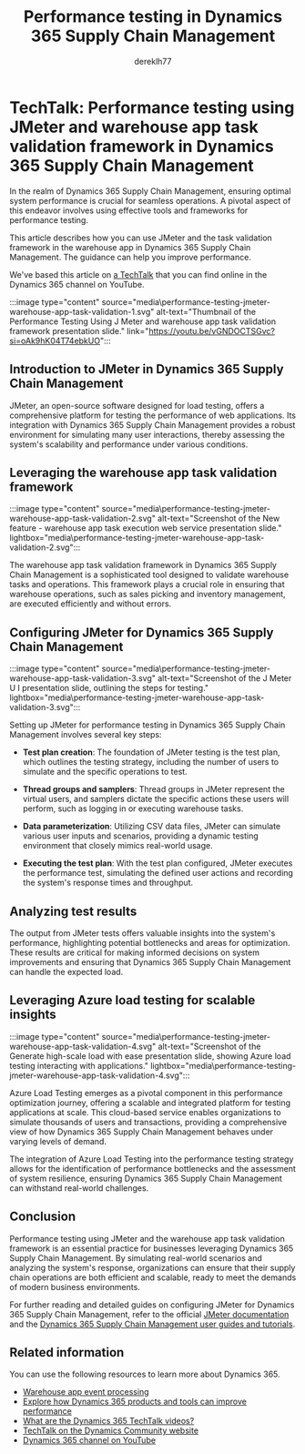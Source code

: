 ﻿---
title: Performance testing in Dynamics 365 Supply Chain Management
description: Learn about JMeter and warehouse app Task Validation and how they can enhance the performance of your Dynamics 365 Supply Chain Management projects.
author: dereklh77
ms.author: edupont
ms.topic: conceptual
ms.date: 02/21/2024
ai-usage: ai-assisted
---

# TechTalk: Performance testing using JMeter and warehouse app task validation framework in Dynamics 365 Supply Chain Management

In the realm of Dynamics 365 Supply Chain Management, ensuring optimal system performance is crucial for seamless operations. A pivotal aspect of this endeavor involves using effective tools and frameworks for performance testing.

This article describes how you can use JMeter and the task validation framework in the warehouse app in Dynamics 365 Supply Chain Management. The guidance can help you improve performance.

We've based this article on [a TechTalk](https://youtu.be/vGNDOCTSGvc?si=oAk9hK04T74ebkUO) that you can find online in the Dynamics 365 channel on YouTube.  

:::image type="content" source="media\performance-testing-jmeter-warehouse-app-task-validation-1.svg" alt-text="Thumbnail of the Performance Testing Using J Meter and warehouse app task validation framework presentation slide." link="https://youtu.be/vGNDOCTSGvc?si=oAk9hK04T74ebkUO":::

## Introduction to JMeter in Dynamics 365 Supply Chain Management

JMeter, an open-source software designed for load testing, offers a comprehensive platform for testing the performance of web applications. Its integration with Dynamics 365 Supply Chain Management provides a robust environment for simulating many user interactions, thereby assessing the system's scalability and performance under various conditions.

## Leveraging the warehouse app task validation framework

:::image type="content" source="media\performance-testing-jmeter-warehouse-app-task-validation-2.svg" alt-text="Screenshot of the New feature - warehouse app task execution web service presentation slide." lightbox="media\performance-testing-jmeter-warehouse-app-task-validation-2.svg":::

The warehouse app task validation framework in Dynamics 365 Supply Chain Management is a sophisticated tool designed to validate warehouse tasks and operations. This framework plays a crucial role in ensuring that warehouse operations, such as sales picking and inventory management, are executed efficiently and without errors.

## Configuring JMeter for Dynamics 365 Supply Chain Management

:::image type="content" source="media\performance-testing-jmeter-warehouse-app-task-validation-3.svg" alt-text="Screenshot of the J Meter U I presentation slide, outlining the steps for testing." lightbox="media\performance-testing-jmeter-warehouse-app-task-validation-3.svg":::

Setting up JMeter for performance testing in Dynamics 365 Supply Chain Management involves several key steps:

- **Test plan creation**: The foundation of JMeter testing is the test plan, which outlines the testing strategy, including the number of users to simulate and the specific operations to test.

- **Thread groups and samplers**: Thread groups in JMeter represent the virtual users, and samplers dictate the specific actions these users will perform, such as logging in or executing warehouse tasks.

- **Data parameterization**: Utilizing CSV data files, JMeter can simulate various user inputs and scenarios, providing a dynamic testing environment that closely mimics real-world usage.

- **Executing the test plan**: With the test plan configured, JMeter executes the performance test, simulating the defined user actions and recording the system's response times and throughput.

## Analyzing test results

The output from JMeter tests offers valuable insights into the system's performance, highlighting potential bottlenecks and areas for optimization. These results are critical for making informed decisions on system improvements and ensuring that Dynamics 365 Supply Chain Management can handle the expected load.

## Leveraging Azure load testing for scalable insights

:::image type="content" source="media\performance-testing-jmeter-warehouse-app-task-validation-4.svg" alt-text="Screenshot of the Generate high-scale load with ease presentation slide, showing Azure load testing interacting with applications." lightbox="media\performance-testing-jmeter-warehouse-app-task-validation-4.svg":::

Azure Load Testing emerges as a pivotal component in this performance optimization journey, offering a scalable and integrated platform for testing applications at scale. This cloud-based service enables organizations to simulate thousands of users and transactions, providing a comprehensive view of how Dynamics 365 Supply Chain Management behaves under varying levels of demand.

The integration of Azure Load Testing into the performance testing strategy allows for the identification of performance bottlenecks and the assessment of system resilience, ensuring Dynamics 365 Supply Chain Management can withstand real-world challenges.

## Conclusion

Performance testing using JMeter and the warehouse app task validation framework is an essential practice for businesses leveraging Dynamics 365 Supply Chain Management. By simulating real-world scenarios and analyzing the system's response, organizations can ensure that their supply chain operations are both efficient and scalable, ready to meet the demands of modern business environments.

For further reading and detailed guides on configuring JMeter for Dynamics 365 Supply Chain Management, refer to the official [JMeter documentation](https://jmeter.apache.org) and the [Dynamics 365 Supply Chain Management user guides and tutorials](/dynamics365/supply-chain/).

## Related information

You can use the following resources to learn more about Dynamics 365.

- [Warehouse app event processing](/dynamics365/supply-chain/warehousing/warehouse-app-events)
- [Explore how Dynamics 365 products and tools can improve performance](../implementation-guide/performing-solution.md)
- [What are the Dynamics 365 TechTalk videos?](../roles/techtalk-videos.md)  
- [TechTalk on the Dynamics Community website](https://community.dynamics.com/videos/) 
- [Dynamics 365 channel on YouTube](https://www.youtube.com/channel/UC5QxCcXhFFixs1nfmOpJlvQ)  
